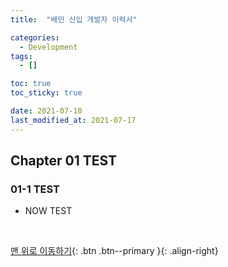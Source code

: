 ```yaml
---
title:  "배민 신입 개발자 이력서" 

categories:
  - Development
tags:
  - []

toc: true
toc_sticky: true

date: 2021-07-10
last_modified_at: 2021-07-17
---
```


## Chapter 01 TEST

### 01-1 TEST
- NOW TEST

<br>

[맨 위로 이동하기](#){: .btn .btn--primary }{: .align-right}